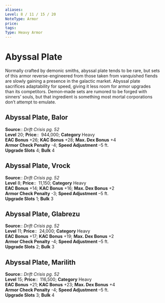 ```yaml
---
aliases: 
Level: 8 / 11 / 15 / 20
NoteType: Armor
price: 
tags: 
Type: Heavy Armor
---
```


# Abyssal Plate

Normally crafted by demonic smiths, abyssal plate tends to be rare, but sets of this armor reverse-engineered from those taken from vanquished fiends are slowly gaining a presence in the galactic market. Abyssal plate sacrifices adaptability for speed, giving it less room for armor upgrades than its competitors. Demon‑made sets are rumored to be forged with sinners’ souls, but that ingredient is something most mortal corporations don’t attempt to emulate.  

## Abyssal Plate, Balor

**Source**:: _Drift Crisis pg. 52_  
**Level** 20;
**Price**::  944,000; **Category** Heavy  
**EAC Bonus** +26; **KAC Bonus** +28; **Max. Dex Bonus** +4  
**Armor Check Penalty** -4; **Speed Adjustment** –5 ft.  
**Upgrade Slots** 4; **Bulk** 4

## Abyssal Plate, Vrock

**Source**:: _Drift Crisis pg. 52_  
**Level** 8;
**Price**::  11,150; **Category** Heavy  
**EAC Bonus** +14; **KAC Bonus** +16; **Max. Dex Bonus** +2  
**Armor Check Penalty** -3; **Speed Adjustment** –5 ft.  
**Upgrade Slots** 1; **Bulk** 3

## Abyssal Plate, Glabrezu

**Source**:: _Drift Crisis pg. 52_  
**Level** 11;
**Price**::  24,000; **Category** Heavy  
**EAC Bonus** +17; **KAC Bonus** +19; **Max. Dex Bonus** +2  
**Armor Check Penalty** -4; **Speed Adjustment** –5 ft.  
**Upgrade Slots** 2; **Bulk** 3

## Abyssal Plate, Marilith

**Source**:: _Drift Crisis pg. 52_  
**Level** 15;
**Price**::  116,500; **Category** Heavy  
**EAC Bonus** +21; **KAC Bonus** +23; **Max. Dex Bonus** +4  
**Armor Check Penalty** -4; **Speed Adjustment** –5 ft.  
**Upgrade Slots** 3; **Bulk** 4
